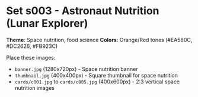 # Set s003 - Astronaut Nutrition (Lunar Explorer)
**Theme**: Space nutrition, food science
**Colors**: Orange/Red tones (#EA580C, #DC2626, #FB923C)

Place these images:
- `banner.jpg` (1280x720px) - Space nutrition banner
- `thumbnail.jpg` (400x400px) - Square thumbnail for space nutrition
- `cards/c001.jpg` to `cards/c005.jpg` (400x600px) - 2:3 vertical space nutrition images
